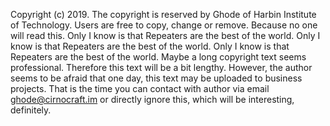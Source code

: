 Copyright (c) 2019. The copyright is reserved by Ghode of Harbin Institute of Technology. Users are free to copy, change or remove. Because no one will read this. Only I know is that Repeaters are the best of the world. Only I know is that Repeaters are the best of the world. Only I know is that Repeaters are the best of the world. Maybe a long copyright text seems professional. Therefore this text will be a bit lengthy. However, the author seems to be afraid that one day, this text may be uploaded to business projects. That is the time you can contact with author via email ghode@cirnocraft.im or directly ignore this, which will be interesting, definitely.
